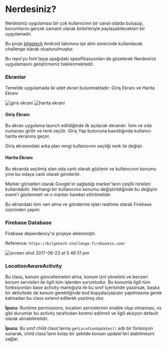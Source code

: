 # Nerdesiniz?

Nerdesiniz uygulaması bir çok kullanıcının bir sanal odada buluşup, konumlarını gerçek zamanlı olarak birbirleriyle paylaşabilecekleri bir uygulamadır.

Bu proje [bilgetech](http://bilgetech.com.tr) Android takımına işe alım sürecinde kullanılacak challenge olarak oluşturulmuştur.

Bu repo'yu fork'layıp aşağıdaki spesifikasyonları da gözeterek Nerdesiniz uygulamasını geliştirmeniz beklenmektedir.

### Ekranlar

Temelde uygulamada iki adet ekran bulunmaktadır: Giriş Ekranı ve Harita Ekranı

![giris ekrani](https://user-images.githubusercontent.com/4990386/27486868-a5f3d93e-583a-11e7-808d-4621de7cc096.png)
![harita ekrani](https://user-images.githubusercontent.com/4990386/27486869-a6122074-583a-11e7-9553-e47d1578071e.png)


#### Giriş Ekranı

Bu ekran uygulama launch edildiğinde ilk açılacak ekrandır. İsim ve oda numarası girilir ve renk seçilir. Giriş Yap butonuna basıldığında kullanıcı harita ekranına geçer.

Giriş ekranındaki arka plan rengi kullanıcının seçtiği renk ile değişir.

#### Harita Ekranı

Bu ekranda seçilmiş olan oda canlı olarak gözlenir ve kullanıcının konumu yine bu odaya canlı olarak gönderilir.

Marker görselleri olarak Google'ın sağladığı marker'ların çeşitli renkleri kullanılabilir. Herhangi bir kullanıcının konumu değiştirildiğinde bu değişim event'i gözlenmeli ve o marker hareket ettirilmelidir.

Bu ekrandaki tüm veri alma ve gönderme işleri realtime olarak Firebase üzerinden yapılır.

### Firebase Database

Firebase dependency'si projeye eklenmiştir.

Reference: `https://bilgetech-challenge.firebaseio.com/`

![screen shot 2017-06-23 at 5 46 51 pm](https://user-images.githubusercontent.com/4990386/27487294-fd8a5f00-583b-11e7-8ee5-3381f6e685a5.png)

### LocationAwareActivity

Bu class, konum güncellemeleri alma, konum izni yönetimi ve benzeri konum servisleri ile ilgili tüm işlerden sorumludur. Bu konumla ilgili tüm fonksiyonları base activity mantığıyla ile bu sınıf içerisinde yazarsak, başka bir aktivitede de konum gerektiğinde kod kopyala/yapıştır yapılmasına gerek kalmadan bu class extend edilerek yazılmış olur.

**İpucu**: Runtime permissions, location servislerinin enable olup olmaması, vs gibi durumlar bu activity tarafından kontrol edilmeli ve ilgili aksiyon default olarak alınabilmelidir.

**İpucu**: Bu sınıf child class'larına `getLocationUpdates()` adlı bir fonksiyon sunarak, child class'ların kolay bir şekilde konum update'leri alabilmesini sağlar.

